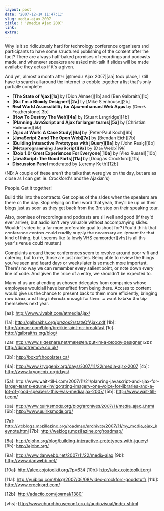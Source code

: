 ```yaml
---
layout: post
date: '2007-12-10 11:47:12'
slug: media-ajax-2007
title: ! '@media Ajax 2007'
link: 
extra: 
---
```


Why is it so ridiculously hard for technology conference organisers and participants to have some structured publishing of the content after the fact? There are always half-baked promises of recordings and podcasts made, and whenever speakers are asked mid-talk if slides will be made available they act as if it's a given.

And yet, almost a month after \[@media Ajax 2007\]\[aa\] took place, I still have to search all around the internet to cobble together a list that's only partially complete:

- **\[The State of Ajax\]\[1a\]** by \[Dion Almaer\]\[1b\] and \[Ben Galbraith\]\[1c\]
- **\[But I'm a Bloody Designer!\]\[2a\]** by \[Mike Stenhouse\]\[2b\]
- **Real World Accessibility for Ajax-enhanced Web Apps** by \[Derek Featherstone\]\[3b\]
- **\[How To Destroy The Web\]\[4a\]** by \[Stuart Langridge\]\[4b\]
- **\[Planning JavaScript and Ajax for larger teams\]\[5a\]** by \[Christian Heilmann\]\[5b\]
- **\[Ajax at Work: A Case Study\]\[6a\]** by \[Peter-Paul Koch\]\[6b\]
- **\[JavaScript 2 and The Open Web\]\[7a\]** by \[Brendan Eich\]\[7b\]
- **\[Building Interactive Prototypes with jQuery\]\[8a\]** by \[John Resig\]\[8b\]
- **\[Metaprogramming JavaScript\]\[9a\]** by \[Dan Webb\]\[9b\]
- **\[Dojo 1.0: Great Experiences For Everyone\]\[10a\]** by \[Alex Russell\]\[10b\]
- **\[JavaScript: The Good Parts\]\[11a\]** by \[Douglas Crockford\]\[11b\]
- **Discussion Panel** moderated by \[Jeremy Keith\]\[12b\]

(NB: A couple of these aren't the talks that were give on the day, but are as close as I can get, ie. Crockford's and the Ajaxian's)

People. Get it together!

Build this into the contracts. Get copies of the slides when the speakers are there on the day. Stop relying on their word that yeah, they'll be up on their blogs just as soon as they get back from the 3rd stop on their speaking tour.

Also, promises of recordings and podcasts are all well and good (if they'd ever arrive), but audio isn't very valuable without accompanying slides. Wouldn't video be a far more preferable goal to shoot for? (You'd think that conference centres could readily supply the necessary equipment for that kind of thing, but it seems like \[a lowly VHS camcorder\]\[vhs\] is all this year's venue could muster.)

Complaints around these conferences seem to revolve around poor wifi and catering, but to me, those are just niceties. Being able to review the things you've seen and heard days or weeks later is so much more important. There's no way we can remember every salient point, or note down every line of code. And given the price of a entry, we shouldn't be expected to.

Many of us are attending as chosen delegates from companies whose employees would all have benefited from being there. Access to content would give us the chance to present back to them more efficiently, bringing new ideas, and firing interests enough for them to want to take the trip themselves next year.

\[aa\]: http://www.vivabit.com/atmediaAjax/

\[1a\]: http://galbraiths.org/prezos2/stateOfAjax.pdf
\[1b\]: http://almaer.com/blog/brekkie-aint-no-breakfast
\[1c\]: http://galbraiths.org/blog/

\[2a\]: http://www.slideshare.net/mikesten/but-im-a-bloody-designer
\[2b\]: http://donotremove.co.uk/

\[3b\]: http://boxofchocolates.ca/

\[4a\]: http://www.kryogenix.org/days/2007/11/22/media-ajax-2007
\[4b\]: http://www.kryogenix.org/days/

\[5a\]: http://www.wait-till-i.com/2007/11/21/planning-javascript-and-ajax-for-larger-teams-equine-invigorating-imagery-one-voice-for-libraries-and-a-lot-of-good-speakers-this-was-mediaajax-2007/
\[5b\]: http://www.wait-till-i.com/

\[6a\]: http://www.quirksmode.org/blog/archives/2007/11/media_ajax_1.html
\[6b\]: http://www.quirksmode.org/

\[7a\]: http://weblogs.mozillazine.org/roadmap/archives/2007/11/my_media_ajax_keynote.html
\[7b\]: http://weblogs.mozillazine.org/roadmap/

\[8a\]: http://ejohn.org/blog/building-interactive-prototypes-with-jquery/
\[8b\]: http://ejohn.org/

\[9a\]: http://www.danwebb.net/2007/11/22/media-ajax
\[9b\]: http://www.danwebb.net/

\[10a\]: http://alex.dojotoolkit.org/?p=634
\[10b\]: http://alex.dojotoolkit.org/

\[11a\]: http://yuiblog.com/blog/2007/06/08/video-crockford-goodstuff/
\[11b\]: http://www.crockford.com/

\[12b\]: http://adactio.com/journal/1380/

\[vhs\]: http://www.churchhouseconf.co.uk/audiovisual/index.shtml